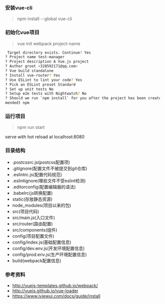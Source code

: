 ### 安装vue-cli

> npm install --global vue-cli

### 初始化vue项目

> vue init webpack project-name

``` bash
 Target directory exists. Continue? Yes
? Project name test-manager
? Project description A Vue.js project
? Author groot <328592171@qq.com>
? Vue build standalone
? Install vue-router? Yes
? Use ESLint to lint your code? Yes
? Pick an ESLint preset Standard
? Set up unit tests No
? Setup e2e tests with Nightwatch? No
? Should we run `npm install` for you after the project has been created? (recom
mended) npm
```

### 运行项目

> npm run start  

serve with hot reload at localhost:8080

### 目录结构

- .postcssrc.js(postcss配置项)
- .gitignore(配置文件不被提交到git仓库)
- .eslintrc.js(配置代码规范)
- .eslintignore(哪些文件不受eslint检测)
- .editorconfig(配置编辑器的语法)
- .babelrc(js转换配置)
- static(存放静态资源)
- node_modules(项目以来的包)
- src(项目代码)
- src/main.js(入口文件)
- src/router(路由配置)
- src/components(组件)
- config(项目配置文件)
- config/index.js(基础配置信息)
- config/dev.env.js(开发环境配置信息)
- config/prod.env.js(生产环境配置信息)
- build(webpack配置信息)

### 参考资料
- http://vuejs-templates.github.io/webpack/
- http://vuejs.github.io/vue-loader
- https://www.iviewui.com/docs/guide/install